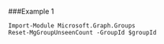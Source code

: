###Example 1
```
Import-Module Microsoft.Graph.Groups
Reset-MgGroupUnseenCount -GroupId $groupId
```
